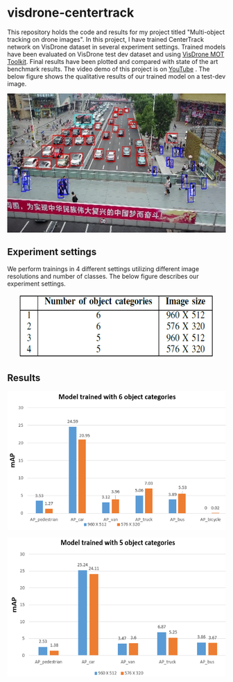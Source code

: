 # visdrone-centertrack
This repository holds the code and results for my project titled "Multi-object tracking on drone images". In this project, I have trained CenterTrack network on VisDrone dataset in several experiment settings. Trained models have been evaluated on VisDrone test dev dataset and using [VisDrone MOT Toolkit](https://github.com/VisDrone/VisDrone2018-MOT-toolkit.git). Final results have been plotted and compared with state of the art benchmark results. The video demo of this project is on [YouTube](https://www.youtube.com/watch?v=q1-l-brHvgU&ab_channel=ArslanSiddique) . The below figure shows the qualitative results of our trained model on a test-dev image.
<p align="center">
  <img width="600" height="320" src="https://github.com/hafizas101/visdrone-centertrack/blob/master/images/demo3.jpg">
</p>

## Experiment settings
We perform trainings in 4 different settings utilizing different image resolutions and number of classes. The below figure describes our experiment settings.
<p align="center">
  <img width="450" height="150" src="https://github.com/hafizas101/visdrone-centertrack/blob/master/images/exp_settings.PNG">
</p>

## Results
<p align="center">
  <img width="600" height="320" src="https://github.com/hafizas101/visdrone-centertrack/blob/master/images/mAP_1.PNG">
</p>
<p align="center">
  <img width="600" height="320" src="https://github.com/hafizas101/visdrone-centertrack/blob/master/images/mAP_2.PNG">
</p>
